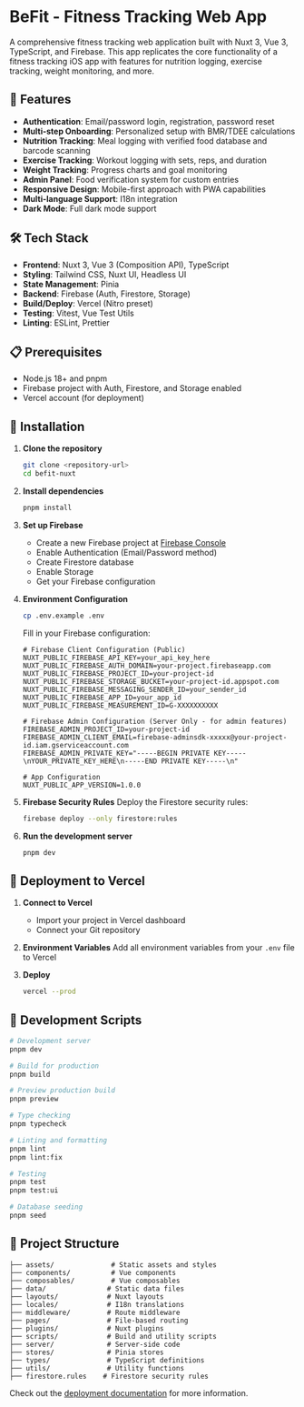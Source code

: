 # BeFit - Fitness Tracking Web App

A comprehensive fitness tracking web application built with Nuxt 3, Vue 3, TypeScript, and Firebase. This app replicates the core functionality of a fitness tracking iOS app with features for nutrition logging, exercise tracking, weight monitoring, and more.

## 🚀 Features

- **Authentication**: Email/password login, registration, password reset
- **Multi-step Onboarding**: Personalized setup with BMR/TDEE calculations
- **Nutrition Tracking**: Meal logging with verified food database and barcode scanning
- **Exercise Tracking**: Workout logging with sets, reps, and duration
- **Weight Tracking**: Progress charts and goal monitoring
- **Admin Panel**: Food verification system for custom entries
- **Responsive Design**: Mobile-first approach with PWA capabilities
- **Multi-language Support**: I18n integration
- **Dark Mode**: Full dark mode support

## 🛠 Tech Stack

- **Frontend**: Nuxt 3, Vue 3 (Composition API), TypeScript
- **Styling**: Tailwind CSS, Nuxt UI, Headless UI
- **State Management**: Pinia
- **Backend**: Firebase (Auth, Firestore, Storage)
- **Build/Deploy**: Vercel (Nitro preset)
- **Testing**: Vitest, Vue Test Utils
- **Linting**: ESLint, Prettier

## 📋 Prerequisites

- Node.js 18+ and pnpm
- Firebase project with Auth, Firestore, and Storage enabled
- Vercel account (for deployment)

## 🔧 Installation

1. **Clone the repository**
   ```bash
   git clone <repository-url>
   cd befit-nuxt
   ```

2. **Install dependencies**
   ```bash
   pnpm install
   ```

3. **Set up Firebase**
   - Create a new Firebase project at [Firebase Console](https://console.firebase.google.com)
   - Enable Authentication (Email/Password method)
   - Create Firestore database
   - Enable Storage
   - Get your Firebase configuration

4. **Environment Configuration**
   ```bash
   cp .env.example .env
   ```
   
   Fill in your Firebase configuration:
   ```env
   # Firebase Client Configuration (Public)
   NUXT_PUBLIC_FIREBASE_API_KEY=your_api_key_here
   NUXT_PUBLIC_FIREBASE_AUTH_DOMAIN=your-project.firebaseapp.com
   NUXT_PUBLIC_FIREBASE_PROJECT_ID=your-project-id
   NUXT_PUBLIC_FIREBASE_STORAGE_BUCKET=your-project-id.appspot.com
   NUXT_PUBLIC_FIREBASE_MESSAGING_SENDER_ID=your_sender_id
   NUXT_PUBLIC_FIREBASE_APP_ID=your_app_id
   NUXT_PUBLIC_FIREBASE_MEASUREMENT_ID=G-XXXXXXXXXX

   # Firebase Admin Configuration (Server Only - for admin features)
   FIREBASE_ADMIN_PROJECT_ID=your-project-id
   FIREBASE_ADMIN_CLIENT_EMAIL=firebase-adminsdk-xxxxx@your-project-id.iam.gserviceaccount.com
   FIREBASE_ADMIN_PRIVATE_KEY="-----BEGIN PRIVATE KEY-----\nYOUR_PRIVATE_KEY_HERE\n-----END PRIVATE KEY-----\n"

   # App Configuration
   NUXT_PUBLIC_APP_VERSION=1.0.0
   ```

5. **Firebase Security Rules**
   Deploy the Firestore security rules:
   ```bash
   firebase deploy --only firestore:rules
   ```

6. **Run the development server**
   ```bash
   pnpm dev
   ```

## 🚀 Deployment to Vercel

1. **Connect to Vercel**
   - Import your project in Vercel dashboard
   - Connect your Git repository

2. **Environment Variables**
   Add all environment variables from your `.env` file to Vercel

3. **Deploy**
   ```bash
   vercel --prod
   ```

## 🧪 Development Scripts

```bash
# Development server
pnpm dev

# Build for production
pnpm build

# Preview production build
pnpm preview

# Type checking
pnpm typecheck

# Linting and formatting
pnpm lint
pnpm lint:fix

# Testing
pnpm test
pnpm test:ui

# Database seeding
pnpm seed
```

## 📂 Project Structure

```
├── assets/              # Static assets and styles
├── components/          # Vue components
├── composables/         # Vue composables
├── data/               # Static data files
├── layouts/            # Nuxt layouts
├── locales/            # I18n translations
├── middleware/         # Route middleware
├── pages/              # File-based routing
├── plugins/            # Nuxt plugins
├── scripts/            # Build and utility scripts
├── server/             # Server-side code
├── stores/             # Pinia stores
├── types/              # TypeScript definitions
├── utils/              # Utility functions
├── firestore.rules    # Firestore security rules
```

Check out the [deployment documentation](https://nuxt.com/docs/getting-started/deployment) for more information.
